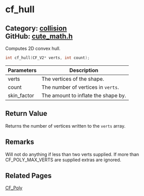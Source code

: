 [](../header.md ':include')

# cf_hull

Category: [collision](/api_reference?id=collision)  
GitHub: [cute_math.h](https://github.com/RandyGaul/cute_framework/blob/master/include/cute_math.h)  
---

Computes 2D convex hull.

```cpp
int cf_hull(CF_V2* verts, int count);
```

Parameters | Description
--- | ---
verts | The vertices of the shape.
count | The number of vertices in `verts`.
skin_factor | The amount to inflate the shape by.

## Return Value

Returns the number of vertices written to the `verts` array.

## Remarks

Will not do anything if less than two verts supplied. If more than CF_POLY_MAX_VERTS are supplied extras are ignored.

## Related Pages

[CF_Poly](/collision/cf_poly.md)  
